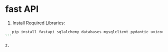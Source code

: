# fast API

1. Install Required Libraries:
   
````bash
   pip install fastapi sqlalchemy databases mysqlclient pydantic uvicorn
``` 

2. 